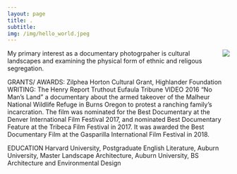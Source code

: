 ```yaml
---
layout: page
title: .
subtitle: 
img: /img/hello_world.jpeg
---
```


<img align="right" src="https://jonbcarroll.s3.us-east-2.amazonaws.com/witness.jpg">


<p> My primary interest  as a documentary photogrpaher is cultural landscapes and examining the physical form of ethnic and religous segregation.


GRANTS/ AWARDS:
Zilphea Horton Cultural Grant, Highlander Foundation
WRITING: 
The Henry Report
Truthout
Eufaula Tribune
VIDEO
2016   “No Man’s Land” a documentary about the armed takeover of the Malheur National Wildlife Refuge in Burns Oregon to protest a ranching family’s incarcration. The film was nominated for the Best Documentary at the Denver International Film Festival 2017, and nominated Best Documentary Feature at the Tribeca Film Festival in 2017. It was awarded the Best Documentary Film at the Gasparilla International Film Festival in 2018.

EDUCATION 
Harvard University, Postgraduate English Literature, Auburn University, Master Landscape Architecture, Auburn University, BS Architecture and Environmental Design




   



